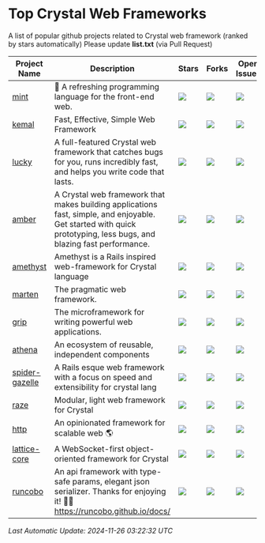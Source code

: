 # Top Crystal Web Frameworks

A list of popular github projects related to Crystal web framework (ranked by stars automatically)
Please update **list.txt** (via Pull Request)

| Project Name | Description | Stars | Forks | Open Issues | Activity |
| ------------ | ----- | ----- | ----------- | ----------- | ----------- |
| [mint](https://github.com/mint-lang/mint) | 🍃 A refreshing programming language for the front-end web. | <img src="https://img.shields.io/github/stars/mint-lang/mint?style=flat-square"/>|<img src="https://img.shields.io/github/forks/mint-lang/mint?style=flat-square"/>|<img src="https://img.shields.io/github/issues/mint-lang/mint?style=flat-square"/>|<img src="https://img.shields.io/github/last-commit/mint-lang/mint?style=flat-square"/>|
| [kemal](https://github.com/kemalcr/kemal) | Fast, Effective, Simple Web Framework | <img src="https://img.shields.io/github/stars/kemalcr/kemal?style=flat-square"/>|<img src="https://img.shields.io/github/forks/kemalcr/kemal?style=flat-square"/>|<img src="https://img.shields.io/github/issues/kemalcr/kemal?style=flat-square"/>|<img src="https://img.shields.io/github/last-commit/kemalcr/kemal?style=flat-square"/>|
| [lucky](https://github.com/luckyframework/lucky) | A full-featured Crystal web framework that catches bugs for you, runs incredibly fast, and helps you write code that lasts. | <img src="https://img.shields.io/github/stars/luckyframework/lucky?style=flat-square"/>|<img src="https://img.shields.io/github/forks/luckyframework/lucky?style=flat-square"/>|<img src="https://img.shields.io/github/issues/luckyframework/lucky?style=flat-square"/>|<img src="https://img.shields.io/github/last-commit/luckyframework/lucky?style=flat-square"/>|
| [amber](https://github.com/amberframework/amber) | A Crystal web framework that makes building applications fast, simple, and enjoyable. Get started with quick prototyping, less bugs, and blazing fast performance. | <img src="https://img.shields.io/github/stars/amberframework/amber?style=flat-square"/>|<img src="https://img.shields.io/github/forks/amberframework/amber?style=flat-square"/>|<img src="https://img.shields.io/github/issues/amberframework/amber?style=flat-square"/>|<img src="https://img.shields.io/github/last-commit/amberframework/amber?style=flat-square"/>|
| [amethyst](https://github.com/amethyst-framework/amethyst) | Amethyst is a Rails inspired web-framework for Crystal language | <img src="https://img.shields.io/github/stars/amethyst-framework/amethyst?style=flat-square"/>|<img src="https://img.shields.io/github/forks/amethyst-framework/amethyst?style=flat-square"/>|<img src="https://img.shields.io/github/issues/amethyst-framework/amethyst?style=flat-square"/>|<img src="https://img.shields.io/github/last-commit/amethyst-framework/amethyst?style=flat-square"/>|
| [marten](https://github.com/martenframework/marten) | The pragmatic web framework. | <img src="https://img.shields.io/github/stars/martenframework/marten?style=flat-square"/>|<img src="https://img.shields.io/github/forks/martenframework/marten?style=flat-square"/>|<img src="https://img.shields.io/github/issues/martenframework/marten?style=flat-square"/>|<img src="https://img.shields.io/github/last-commit/martenframework/marten?style=flat-square"/>|
| [grip](https://github.com/grip-framework/grip) | The microframework for writing powerful web applications. | <img src="https://img.shields.io/github/stars/grip-framework/grip?style=flat-square"/>|<img src="https://img.shields.io/github/forks/grip-framework/grip?style=flat-square"/>|<img src="https://img.shields.io/github/issues/grip-framework/grip?style=flat-square"/>|<img src="https://img.shields.io/github/last-commit/grip-framework/grip?style=flat-square"/>|
| [athena](https://github.com/athena-framework/athena) | An ecosystem of reusable, independent components | <img src="https://img.shields.io/github/stars/athena-framework/athena?style=flat-square"/>|<img src="https://img.shields.io/github/forks/athena-framework/athena?style=flat-square"/>|<img src="https://img.shields.io/github/issues/athena-framework/athena?style=flat-square"/>|<img src="https://img.shields.io/github/last-commit/athena-framework/athena?style=flat-square"/>|
| [spider-gazelle](https://github.com/spider-gazelle/spider-gazelle) | A Rails esque web framework with a focus on speed and extensibility for crystal lang | <img src="https://img.shields.io/github/stars/spider-gazelle/spider-gazelle?style=flat-square"/>|<img src="https://img.shields.io/github/forks/spider-gazelle/spider-gazelle?style=flat-square"/>|<img src="https://img.shields.io/github/issues/spider-gazelle/spider-gazelle?style=flat-square"/>|<img src="https://img.shields.io/github/last-commit/spider-gazelle/spider-gazelle?style=flat-square"/>|
| [raze](https://github.com/samueleaton/raze) | Modular, light web framework for Crystal | <img src="https://img.shields.io/github/stars/samueleaton/raze?style=flat-square"/>|<img src="https://img.shields.io/github/forks/samueleaton/raze?style=flat-square"/>|<img src="https://img.shields.io/github/issues/samueleaton/raze?style=flat-square"/>|<img src="https://img.shields.io/github/last-commit/samueleaton/raze?style=flat-square"/>|
| [http](https://github.com/onyxframework/http) | An opinionated framework for scalable web 🌎 | <img src="https://img.shields.io/github/stars/onyxframework/http?style=flat-square"/>|<img src="https://img.shields.io/github/forks/onyxframework/http?style=flat-square"/>|<img src="https://img.shields.io/github/issues/onyxframework/http?style=flat-square"/>|<img src="https://img.shields.io/github/last-commit/onyxframework/http?style=flat-square"/>|
| [lattice-core](https://github.com/jasonl99/lattice-core) | A WebSocket-first object-oriented framework for Crystal | <img src="https://img.shields.io/github/stars/jasonl99/lattice-core?style=flat-square"/>|<img src="https://img.shields.io/github/forks/jasonl99/lattice-core?style=flat-square"/>|<img src="https://img.shields.io/github/issues/jasonl99/lattice-core?style=flat-square"/>|<img src="https://img.shields.io/github/last-commit/jasonl99/lattice-core?style=flat-square"/>|
| [runcobo](https://github.com/runcobo/runcobo) | An api framework with type-safe params, elegant json serializer. Thanks for enjoying it! 👻👻 https://runcobo.github.io/docs/ | <img src="https://img.shields.io/github/stars/runcobo/runcobo?style=flat-square"/>|<img src="https://img.shields.io/github/forks/runcobo/runcobo?style=flat-square"/>|<img src="https://img.shields.io/github/issues/runcobo/runcobo?style=flat-square"/>|<img src="https://img.shields.io/github/last-commit/runcobo/runcobo?style=flat-square"/>|

*Last Automatic Update: 2024-11-26 03:22:32 UTC*